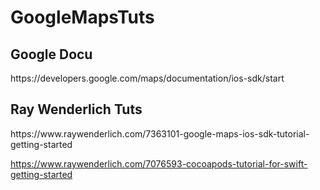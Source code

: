 # GoogleMapsTuts

<h2> Google Docu</h2>
https://developers.google.com/maps/documentation/ios-sdk/start

<h2> Ray Wenderlich Tuts</h2>
https://www.raywenderlich.com/7363101-google-maps-ios-sdk-tutorial-getting-started

https://www.raywenderlich.com/7076593-cocoapods-tutorial-for-swift-getting-started
